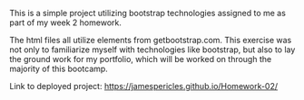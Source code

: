 This is a simple project utilizing bootstrap technologies assigned to me as part of my week 2 homework.

The html files all utilize elements from getbootstrap.com. This exercise was not only to familiarize myself with technologies like bootstrap, but also to lay the ground work for my portfolio, which will be worked on through the majority of this bootcamp.

Link to deployed project: https://jamespericles.github.io/Homework-02/
